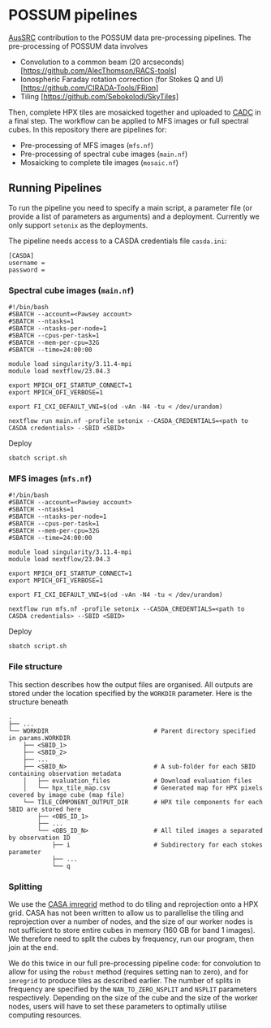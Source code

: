 # POSSUM pipelines

[AusSRC](https://aussrc.org) contribution to the POSSUM data pre-processing pipelines. The pre-processing of POSSUM data involves

* Convolution to a common beam (20 arcseconds) [https://github.com/AlecThomson/RACS-tools]
* Ionospheric Faraday rotation correction (for Stokes Q and U) [https://github.com/CIRADA-Tools/FRion]
* Tiling [https://github.com/Sebokolodi/SkyTiles]

Then, complete HPX tiles are mosaicked together and uploaded to [CADC](https://www.cadc-ccda.hia-iha.nrc-cnrc.gc.ca/en/) in a final step. The workflow can be applied to MFS images or full spectral cubes. In this repository there are pipelines for:

* Pre-processing of MFS images (`mfs.nf`)
* Pre-processing of spectral cube images (`main.nf`)
* Mosaicking to complete tile images (`mosaic.nf`)

## Running Pipelines

To run the pipeline you need to specify a main script, a parameter file (or provide a list of parameters as arguments) and a deployment. Currently we only support `setonix` as the deployments.

The pipeline needs access to a CASDA credentials file `casda.ini`:

```
[CASDA]
username = 
password = 
```

### Spectral cube images (`main.nf`)

```
#!/bin/bash
#SBATCH --account=<Pawsey account>
#SBATCH --ntasks=1
#SBATCH --ntasks-per-node=1
#SBATCH --cpus-per-task=1
#SBATCH --mem-per-cpu=32G
#SBATCH --time=24:00:00

module load singularity/3.11.4-mpi
module load nextflow/23.04.3

export MPICH_OFI_STARTUP_CONNECT=1
export MPICH_OFI_VERBOSE=1

export FI_CXI_DEFAULT_VNI=$(od -vAn -N4 -tu < /dev/urandom)

nextflow run main.nf -profile setonix --CASDA_CREDENTIALS=<path to CASDA credentials> --SBID <SBID>
```

Deploy

```
sbatch script.sh
```

### MFS images (`mfs.nf`)

```
#!/bin/bash
#SBATCH --account=<Pawsey account>
#SBATCH --ntasks=1
#SBATCH --ntasks-per-node=1
#SBATCH --cpus-per-task=1
#SBATCH --mem-per-cpu=32G
#SBATCH --time=24:00:00

module load singularity/3.11.4-mpi
module load nextflow/23.04.3

export MPICH_OFI_STARTUP_CONNECT=1
export MPICH_OFI_VERBOSE=1

export FI_CXI_DEFAULT_VNI=$(od -vAn -N4 -tu < /dev/urandom)

nextflow run mfs.nf -profile setonix --CASDA_CREDENTIALS=<path to CASDA credentials> --SBID <SBID>
```

Deploy

```
sbatch script.sh
```


### File structure

This section describes how the output files are organised. All outputs are stored under the location specified by the `WORKDIR` parameter. Here is the structure beneath

```
.
├── ...
└── WORKDIR                             # Parent directory specified in params.WORKDIR
    ├── <SBID_1>
    ├── <SBID_2>
    ├── ...
    ├── <SBID_N>                        # A sub-folder for each SBID containing observation metadata
    │   ├── evaluation_files            # Download evaluation files
    │   └── hpx_tile_map.csv            # Generated map for HPX pixels covered by image cube (map file)
    └── TILE_COMPONENT_OUTPUT_DIR       # HPX tile components for each SBID are stored here                 
        ├── <OBS_ID_1>
        ├── ...
        └── <OBS_ID_N>                  # All tiled images a separated by observation ID
            ├── i                       # Subdirectory for each stokes parameter
            ├── ...
            └── q

```

### Splitting

We use the [CASA imregrid](https://casadocs.readthedocs.io/en/v6.2.0/_modules/casatasks/analysis/imregrid.html) method to do tiling and reprojection onto a HPX grid. CASA has not been written to allow us to parallelise the tiling and reprojection over a number of nodes, and the size of our worker nodes is not sufficient to store entire cubes in memory (160 GB for band 1 images). We therefore need to split the cubes by frequency, run our program, then join at the end.

We do this twice in our full pre-processing pipeline code: for convolution to allow for using the `robust` method (requires setting nan to zero), and for `imregrid` to produce tiles as described earlier. The number of splits in frequency are specified by the `NAN_TO_ZERO_NSPLIT` and `NSPLIT` parameters respectively. Depending on the size of the cube and the size of the worker nodes, users will have to set these parameters to optimally utilise computing resources.

